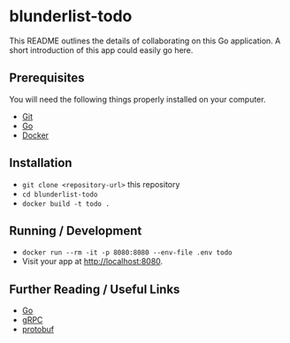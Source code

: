 # blunderlist-todo

This README outlines the details of collaborating on this Go application. A
short introduction of this app could easily go here.

## Prerequisites

You will need the following things properly installed on your computer.

* [Git](https://git-scm.com/)
* [Go](https://golang.org/)
* [Docker](https://www.docker.com/)

## Installation

* `git clone <repository-url>` this repository
* `cd blunderlist-todo`
* `docker build -t todo .`

## Running / Development

* `docker run --rm -it -p 8080:8080 --env-file .env todo`
* Visit your app at [http://localhost:8080](http://localhost:8080).

## Further Reading / Useful Links

* [Go](https://golang.org/)
* [gRPC](https://grpc.io/)
* [protobuf](https://developers.google.com/protocol-buffers/)
